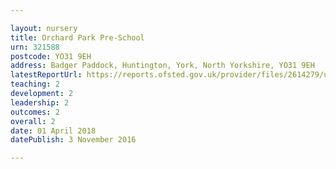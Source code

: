 ```yaml
---

layout: nursery
title: Orchard Park Pre-School
urn: 321588
postcode: YO31 9EH
address: Badger Paddock, Huntington, York, North Yorkshire, YO31 9EH
latestReportUrl: https://reports.ofsted.gov.uk/provider/files/2614279/urn/321588.pdf
teaching: 2
development: 2
leadership: 2
outcomes: 2
overall: 2
date: 01 April 2018 
datePublish: 3 November 2016

---
```

